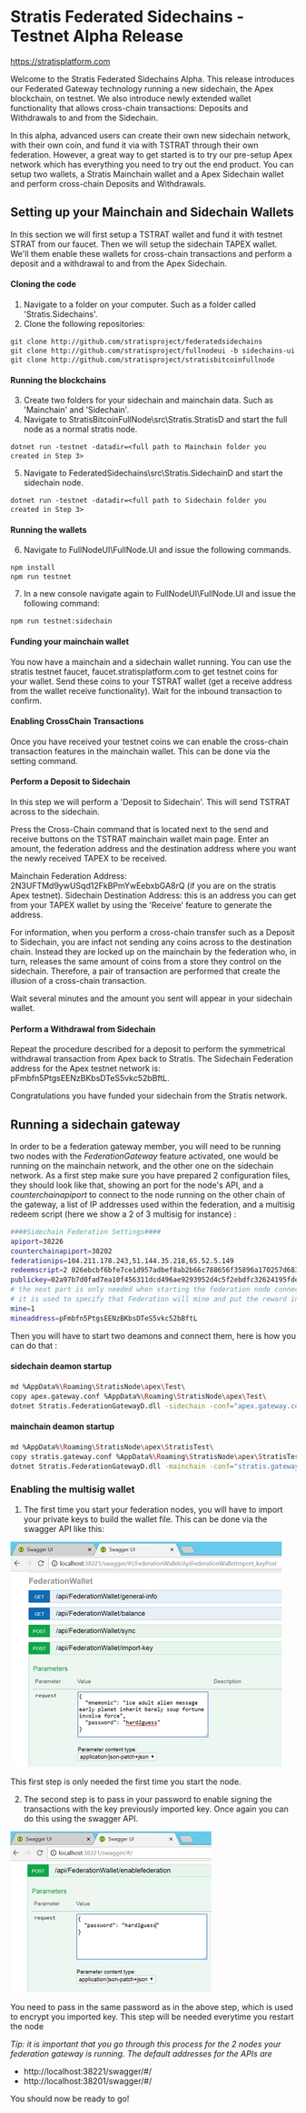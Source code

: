 Stratis Federated Sidechains - Testnet Alpha Release
============================
https://stratisplatform.com

Welcome to the Stratis Federated Sidechains Alpha.  This release introduces our Federated Gateway technology running a new sidechain, the Apex blockchain, on testnet. We also introduce newly extended wallet functionality that allows cross-chain transactions: Deposits and Withdrawals to and from the Sidechain.

In this alpha, advanced users can create their own new sidechain network, with their own coin, and fund it via with TSTRAT through their own federation. However, a great way to get started is to try our pre-setup Apex network which has everything you need to try out the end product.  You can setup two wallets, a Stratis Mainchain wallet and a Apex Sidechain wallet and perform cross-chain Deposits and Withdrawals.

## Setting up your Mainchain and Sidechain Wallets

In this section we will first setup a TSTRAT wallet and fund it with testnet STRAT from our faucet.  Then we will setup the sidechain TAPEX wallet.  We'll them enable these wallets for cross-chain transactions and perform a deposit and a withdrawal to and from the Apex Sidechain.

#### Cloning the code

1. Navigate to a folder on your computer. Such as a folder called 'Stratis.Sidechains'.
2. Clone the following repositories:

```
git clone http://github.com/stratisproject/federatedsidechains
git clone http://github.com/stratisproject/fullnodeui -b sidechains-ui
git clone http://github.com/stratisproject/stratisbitcoinfullnode
```

#### Running the blockchains

3. Create two folders for your sidechain and mainchain data.  Such as 'Mainchain' and 'Sidechain'.
4. Navigate to StratisBitcoinFullNode\src\Stratis.StratisD and start the full node as a normal stratis node.

```
dotnet run -testnet -datadir=<full path to Mainchain folder you created in Step 3>
```
5. Navigate to FederatedSidechains\src\Stratis.SidechainD and start the sidechain node.

```
dotnet run -testnet -datadir=<full path to Sidechain folder you created in Step 3>
```

#### Running the wallets

6. Navigate to FullNodeUI\FullNode.UI and issue the following commands.

```
npm install
npm run testnet
```

7. In a new console navigate again to FullNodeUI\FullNode.UI and issue the following command:

```
npm run testnet:sidechain
```

#### Funding your mainchain wallet

You now have a mainchain and a sidechain wallet running.  You can use the stratis testnet faucet, faucet.stratisplatform.com to get testnet coins for your wallet.  Send these coins to your TSTRAT wallet (get a receive address from the wallet receive functionality). Wait for the inbound transaction to confirm.

#### Enabling CrossChain Transactions

Once you have received your testnet coins we can enable the cross-chain transaction features in the mainchain wallet.  This can be done via the setting command.

#### Perform a Deposit to Sidechain

In this step we will perform a 'Deposit to Sidechain'.  This will send TSTRAT across to the sidechain.

Press the Cross-Chain command that is located next to the send and receive buttons on the TSTRAT mainchain wallet main page. Enter an amount, the federation address and the destination address where you want the newly received TAPEX to be received.

Mainchain Federation Address: 2N3UFTMd9ywUSqd12FkBPmYwEebxbGA8rQ  (if you are on the stratis Apex testnet).
Sidechain Destination Address: this is an address you can get from your TAPEX wallet by using the 'Receive' feature to generate the address.

For information, when you perform a cross-chain transfer such as a Deposit to Sidechain, you are infact not sending any coins across to the destination chain. Instead they are locked up on the mainchain by the federation who, in turn, releases the same amount of coins from a store they control on the sidechain. Therefore, a pair of transaction are performed that create the illusion of a cross-chain transaction.

Wait several minutes and the amount you sent will appear in your sidechain wallet.

#### Perform a Withdrawal from Sidechain

Repeat the procedure described for a deposit to perform the symmetrical withdrawal transaction from Apex back to Stratis.  The Sidechain Federation address for the Apex testnet network is: pFmbfn5PtgsEENzBKbsDTeS5vkc52bBftL. 

Congratulations you have funded your sidechain from the Stratis network.


## Running a sidechain gateway

In order to be a federation gateway member, you will need to be running two nodes with the _FederationGateway_ feature activated, one would be running on the mainchain network, and the other one on the sidechain network.
As a first step make sure you have prepared 2 configuration files, they should look like that, showing an port for the node's API, and a _counterchainapiport_ to connect to the node running on the other chain of the gateway, a list of IP addresses used within the federation, and a multisig redeem script (here we show a 2 of 3 multisig for instance) :

```sh
####Sidechain Federation Settings####
apiport=38226
counterchainapiport=38202
federationips=104.211.178.243,51.144.35.218,65.52.5.149
redeemscript=2 026ebcbf6bfe7ce1d957adbef8ab2b66c788656f35896a170257d6838bda70b95c 02a97b7d0fad7ea10f456311dcd496ae9293952d4c5f2ebdfc32624195fde14687 02e9d3cd0c2fa501957149ff9d21150f3901e6ece0e3fe3007f2372720c84e3ee1 3 OP_CHECKMULTISIG
publickey=02a97b7d0fad7ea10f456311dcd496ae9293952d4c5f2ebdfc32624195fde14687
# the next part is only needed when starting the federation node connected to the ApexNetwork
# it is used to specify that Federation will mine and put the reward in its Multisig wallet
mine=1
mineaddress=pFmbfn5PtgsEENzBKbsDTeS5vkc52bBftL
```

Then you will have to start two deamons and connect them, here is how you can do that :

#### sidechain deamon startup 
```sh
md %AppData%\Roaming\StratisNode\apex\Test\
copy apex.gateway.conf %AppData%\Roaming\StratisNode\apex\Test\
dotnet Stratis.FederationGatewayD.dll -sidechain -conf="apex.gateway.conf"
```
#### mainchain deamon startup 
```sh
md %AppData%\Roaming\StratisNode\apex\StratisTest\
copy stratis.gateway.conf %AppData%\Roaming\StratisNode\apex\StratisTest\
dotnet Stratis.FederationGatewayD.dll -mainchain -conf="stratis.gateway.conf"
```

### Enabling the multisig wallet

1) The first time you start your federation nodes, you will have to import your private keys to build the wallet file.
This can be done via the swagger API like this:

![ScreenShot](assets/import-key-small.png)

This first step is only needed the first time you start the node. 

2) The second step is to pass in your password to enable signing the transactions with the key previously imported key.
Once again you can do this using the swagger API.

![ScreenShot](assets/enable-federation-small.png)

You need to pass in the same password as in the above step, which is used to encrypt you imported key.
This step will be needed everytime you restart the node

_Tip: it is important that you go through this process for the 2 nodes your federation gateway is running. The default addresses for the APIs are_
* http://localhost:38221/swagger/#/
* http://localhost:38201/swagger/#/

You should now be ready to go!
